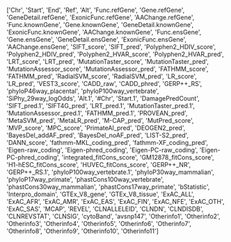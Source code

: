 ['Chr',
 'Start',
 'End',
 'Ref',
 'Alt',
 'Func.refGene',
 'Gene.refGene',
 'GeneDetail.refGene',
 'ExonicFunc.refGene',
 'AAChange.refGene',
 'Func.knownGene',
 'Gene.knownGene',
 'GeneDetail.knownGene',
 'ExonicFunc.knownGene',
 'AAChange.knownGene',
 'Func.ensGene',
 'Gene.ensGene',
 'GeneDetail.ensGene',
 'ExonicFunc.ensGene',
 'AAChange.ensGene',
 'SIFT_score',
 'SIFT_pred',
 'Polyphen2_HDIV_score',
 'Polyphen2_HDIV_pred',
 'Polyphen2_HVAR_score',
 'Polyphen2_HVAR_pred',
 'LRT_score',
 'LRT_pred',
 'MutationTaster_score',
 'MutationTaster_pred',
 'MutationAssessor_score',
 'MutationAssessor_pred',
 'FATHMM_score',
 'FATHMM_pred',
 'RadialSVM_score',
 'RadialSVM_pred',
 'LR_score',
 'LR_pred',
 'VEST3_score',
 'CADD_raw',
 'CADD_phred',
 'GERP++_RS',
 'phyloP46way_placental',
 'phyloP100way_vertebrate',
 'SiPhy_29way_logOdds',
 'Alt.1',
 '#Chr',
 'Start.1',
 'DamagePredCount',
 'SIFT_pred.1',
 'SIFT4G_pred',
 'LRT_pred.1',
 'MutationTaster_pred.1',
 'MutationAssessor_pred.1',
 'FATHMM_pred.1',
 'PROVEAN_pred',
 'MetaSVM_pred',
 'MetaLR_pred',
 'M-CAP_pred',
 'MutPred_score',
 'MVP_score',
 'MPC_score',
 'PrimateAI_pred',
 'DEOGEN2_pred',
 'BayesDel_addAF_pred',
 'BayesDel_noAF_pred',
 'LIST-S2_pred',
 'DANN_score',
 'fathmm-MKL_coding_pred',
 'fathmm-XF_coding_pred',
 'Eigen-raw_coding',
 'Eigen-phred_coding',
 'Eigen-PC-raw_coding',
 'Eigen-PC-phred_coding',
 'integrated_fitCons_score',
 'GM12878_fitCons_score',
 'H1-hESC_fitCons_score',
 'HUVEC_fitCons_score',
 'GERP++_NR',
 'GERP++_RS.1',
 'phyloP100way_vertebrate.1',
 'phyloP30way_mammalian',
 'phyloP17way_primate',
 'phastCons100way_vertebrate',
 'phastCons30way_mammalian',
 'phastCons17way_primate',
 'bStatistic',
 'Interpro_domain',
 'GTEx_V8_gene',
 'GTEx_V8_tissue',
 'ExAC_ALL',
 'ExAC_AFR',
 'ExAC_AMR',
 'ExAC_EAS',
 'ExAC_FIN',
 'ExAC_NFE',
 'ExAC_OTH',
 'ExAC_SAS',
 'MCAP',
 'REVEL',
 'CLNALLELEID',
 'CLNDN',
 'CLNDISDB',
 'CLNREVSTAT',
 'CLNSIG',
 'cytoBand',
 'avsnp147',
 'Otherinfo1',
 'Otherinfo2',
 'Otherinfo3',
 'Otherinfo4',
 'Otherinfo5',
 'Otherinfo6',
 'Otherinfo7',
 'Otherinfo8',
 'Otherinfo9',
 'Otherinfo10',
 'Otherinfo11']